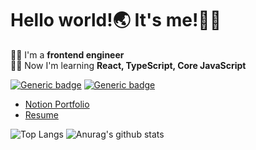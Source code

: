 # Hello world!🌏 It's me!🙋‍♂

👨‍💻 I'm a **frontend engineer**<br>
👨‍🏫 Now I'm learning **React, TypeScript, Core JavaScript**

[![Generic badge](https://img.shields.io/badge/-white?style=for-the-badge&logo=About.me&labelColor=white)](https://velog.io/@hayyim0626) [![Generic badge](https://img.shields.io/badge/-white?style=for-the-badge&logo=gmail&labelColor=white)](mailto:h19960626@gmail.com?Subject=Hello%20world!) 
  

- [Notion Portfolio](https://www.notion.so/b7ca3180716d48cd9f0169a9dc323c69)
- [Resume](https://github.com/hayyim0626/hayyim0626/files/5833509/RESUME.pdf)

![Top Langs](https://github-readme-stats.vercel.app/api/top-langs/?username=Enjoywater&layout=compact&theme=buefy&hide_border=true)  ![Anurag's github stats](https://github-readme-stats.vercel.app/api?username=Enjoywater&theme=buefy&show_icons=true&hide_title=true&hide=issues&hide_border=true) 



